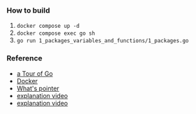 ### How to build
1. `docker compose up -d`
2. `docker compose exec go sh`
3. `go run 1_packages_variables_and_functions/1_packages.go`

### Reference
- [a Tour of Go](https://go-tour-jp.appspot.com/list)
- [Docker](https://www.engilaboo.com/go-docker/)
- [What's pointer](https://www.youtube.com/watch?v=Kh45nqpgPoc)
- [explanation video](https://www.youtube.com/watch?v=a9bQQDX1Ssk)
- [explanation video](https://www.youtube.com/watch?v=ko5E0pjSL6M)